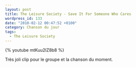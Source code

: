 ```yaml
---
layout: post
title: The Leisure Society - Save It For Someone Who Cares
wordpress_id: 133
date: "2010-02-12 00:47:52 +0100"
category: Chanson du jour
tags:
  - The Leisure Society
---
```


{% youtube mtKuu2IZ8b8 %}

Très joli clip pour le groupe et la chanson du moment.
